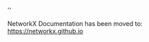 '<meta http-equiv="refresh" content="0; URL=https://networkx.github.io/documentation/stable/reference/generated/networkx.generators.small.dodecahedral_graph.html">'

NetworkX Documentation has been moved to:<br><a href="https://networkx.github.io">https://networkx.github.io</a>

